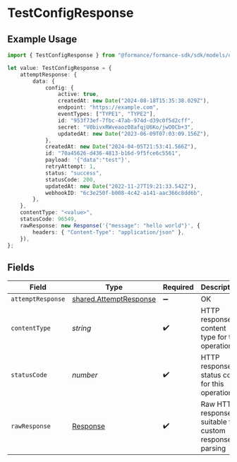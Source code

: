 # TestConfigResponse

## Example Usage

```typescript
import { TestConfigResponse } from "@formance/formance-sdk/sdk/models/operations";

let value: TestConfigResponse = {
    attemptResponse: {
        data: {
            config: {
                active: true,
                createdAt: new Date("2024-08-18T15:35:38.029Z"),
                endpoint: "https://example.com",
                eventTypes: ["TYPE1", "TYPE2"],
                id: "953f73ef-7fbc-47ab-974d-d39c0f5d2cff",
                secret: "V0bivxRWveaoz08afqjU6Ko/jwO0Cb+3",
                updatedAt: new Date("2023-06-09T07:03:09.156Z"),
            },
            createdAt: new Date("2024-04-05T21:53:41.566Z"),
            id: "70a45626-d436-4813-b16d-9f5fce6c5561",
            payload: '{"data":"test"}',
            retryAttempt: 1,
            status: "success",
            statusCode: 200,
            updatedAt: new Date("2022-11-27T19:21:33.542Z"),
            webhookID: "6c3e250f-b008-4c42-a141-aac366c8dd6b",
        },
    },
    contentType: "<value>",
    statusCode: 96549,
    rawResponse: new Response('{"message": "hello world"}', {
        headers: { "Content-Type": "application/json" },
    }),
};
```

## Fields

| Field                                                                   | Type                                                                    | Required                                                                | Description                                                             |
| ----------------------------------------------------------------------- | ----------------------------------------------------------------------- | ----------------------------------------------------------------------- | ----------------------------------------------------------------------- |
| `attemptResponse`                                                       | [shared.AttemptResponse](../../../sdk/models/shared/attemptresponse.md) | :heavy_minus_sign:                                                      | OK                                                                      |
| `contentType`                                                           | *string*                                                                | :heavy_check_mark:                                                      | HTTP response content type for this operation                           |
| `statusCode`                                                            | *number*                                                                | :heavy_check_mark:                                                      | HTTP response status code for this operation                            |
| `rawResponse`                                                           | [Response](https://developer.mozilla.org/en-US/docs/Web/API/Response)   | :heavy_check_mark:                                                      | Raw HTTP response; suitable for custom response parsing                 |